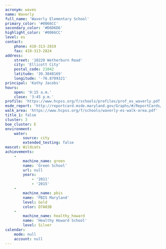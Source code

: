 ```yaml
---
acronym: waves
name: Waverly
full_name: 'Waverly Elementary School'
primary_color: '#0066CC'
secondary_color: '#D6D6D6'
highlight_color: '#0066CC'
level: es
contact:
    phone: 410-313-2819
    fax: 410-313-2824
address:
    street: '10220 Wetherburn Road'
    city: 'Ellicott City'
    postal_code: 21042
    latitude: '39.3048169'
    longitude: '-76.8709321'
principal: 'Kathy Jacobs'
hours:
    open: '9:15 a.m.'
    close: '3:45 p.m.'
profile: 'https://www.hcpss.org/f/schools/profiles/prof_es_waverly.pdf'
msde_report: 'http://reportcard.msde.maryland.gov/Graphs/#/ReportCards/ReportCardSchool/1//1/13/0215/'
walk_area: 'https://www.hcpss.org/f/schools/waverly-es-walk-area.pdf'
title_1: false
cluster: 3
boe_cluster: E
environment:
    water:
        source: city
        extended_testing: false
mascot: Wildcats
achievements:
    -
        machine_name: green
        name: 'Green School'
        url: null
        years:
            - '2011'
            - '2015'
    -
        machine_name: pbis
        name: 'PBIS Maryland'
        level: Gold
        color: D7A03B
    -
        machine_name: healthy_howard
        name: 'Healthy Howard School'
        level: Silver
calendar:
    mode: null
    account: null
---
```

